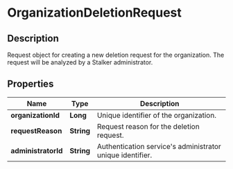 # OrganizationDeletionRequest

## Description
Request object for creating a new deletion request for the organization. The request will be analyzed by a Stalker administrator.

## Properties

Name | Type | Description
------------ | ------------- | -------------
**organizationId** | **Long** | Unique identifier of the organization.
**requestReason** | **String** | Request reason for the deletion request.
**administratorId** | **String** | Authentication service's administrator unique identifier.


